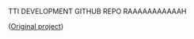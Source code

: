 TTI DEVELOPMENT GITHUB REPO RAAAAAAAAAAAH

([Original project](https://github.com/josephrocca/OpenCharacters))